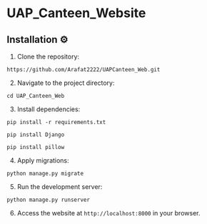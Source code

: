 # UAP_Canteen_Website
<h2>Installation ⚙️</h2>
<ol>
    <li>Clone the repository:</li>
</ol>

<pre><code>https://github.com/Arafat2222/UAPCanteen_Web.git</code></pre>

<ol start="2">
    <li>Navigate to the project directory:</li>
</ol>

<pre><code>cd UAP_Canteen_Web</code></pre>



<ol start="3">
    <li>Install dependencies:</li>
</ol>

<pre><code>pip install -r requirements.txt</code></pre>
<pre><code>pip install Django</code></pre>
<pre><code>pip install pillow</code></pre>

<ol start="4">
    <li>Apply migrations:</li>
</ol>

<pre><code>python manage.py migrate</code></pre>

<ol start="5">
    <li>Run the development server:</li>
</ol>

<pre><code>python manage.py runserver</code></pre>

<ol start="6">
    <li>Access the website at <code>http://localhost:8000</code> in your browser.</li>
</ol>
